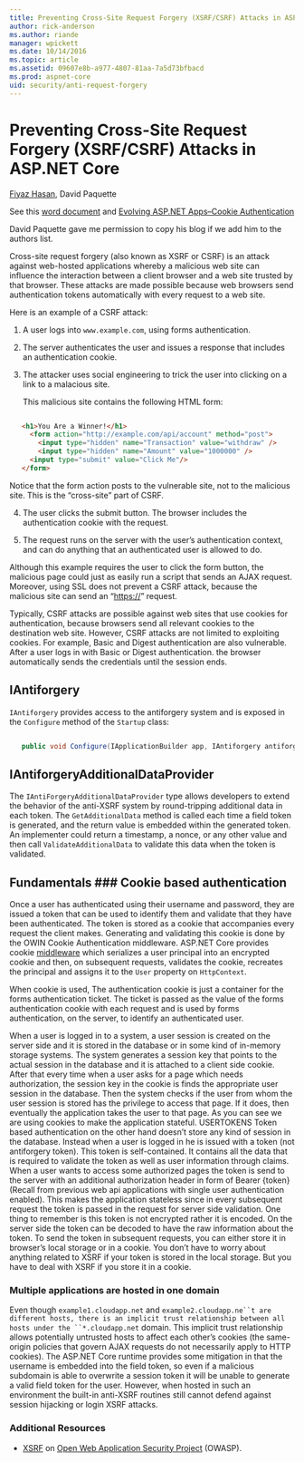 ```yaml
---
title: Preventing Cross-Site Request Forgery (XSRF/CSRF) Attacks in ASP.NET Core
author: rick-anderson
ms.author: riande
manager: wpickett
ms.date: 10/14/2016
ms.topic: article
ms.assetid: 09607e8b-a977-4807-81aa-7a5d73bfbacd
ms.prod: aspnet-core
uid: security/anti-request-forgery
---
```


  # Preventing Cross-Site Request Forgery (XSRF/CSRF) Attacks in ASP.NET Core

[Fiyaz Hasan](https://twitter.com/FiyazBinHasan), David Paquette

See this [word document](https://www.dropbox.com/sh/jfmncpp0z79m9mt/AAAAB98zC4J7f9g_l6egU8nta?dl=0) and [Evolving ASP.NET Apps–Cookie Authentication](https://blogs.msdn.microsoft.com/cdndevs/2015/02/18/evolving-asp-net-appscookie-authentication/)

David Paquette gave me permission to copy his blog if we add him to the authors list.

Cross-site request forgery (also known as XSRF or CSRF) is an attack against web-hosted applications whereby a malicious web site can influence the interaction between a client browser and a web site trusted by that browser. These attacks are made possible because web browsers send authentication tokens automatically with every request to a web site.

Here is an example of a CSRF attack:

1. A user logs into `www.example.com`, using forms authentication.

2. The server authenticates the user and issues a  response that includes an authentication cookie.

3. The attacker uses social engineering to trick the user into clicking on a link to a malacious site.

   This malicious site contains the following HTML form:

<!-- literal_block {"xml:space": "preserve", "language": "html", "dupnames": [], "linenos": false, "classes": [], "ids": [], "backrefs": [], "highlight_args": {}, "names": []} -->

````html

   <h1>You Are a Winner!</h1>
     <form action="http://example.com/api/account" method="post">
       <input type="hidden" name="Transaction" value="withdraw" />
       <input type="hidden" name="Amount" value="1000000" />
     <input type="submit" value="Click Me"/>
   </form>
   ````

Notice that the form action posts to the vulnerable site, not to the malicious site. This is the “cross-site” part of CSRF.

4. The user clicks the submit button. The browser includes the authentication cookie with the request.

5. The request runs on the server with the user’s authentication context, and can do anything that an authenticated user is allowed to do.

Although this example requires the user to click the form button, the malicious page could just as easily run a script that sends an AJAX request. Moreover, using SSL does not prevent a CSRF attack, because the malicious site can send an “[https://](https://)” request.

Typically, CSRF attacks are possible against web sites that use cookies for authentication, because browsers send all relevant cookies to the destination web site. However, CSRF attacks are not limited to exploiting cookies. For example, Basic and Digest authentication are also vulnerable. After a user logs in with Basic or Digest authentication. the browser automatically sends the credentials until the session ends.

  ## IAntiforgery

`IAntiforgery` provides access to the antiforgery system and is exposed in the `Configure` method of the `Startup` class:

<!-- literal_block {"xml:space": "preserve", "language": "c#", "dupnames": [], "linenos": false, "classes": [], "ids": [], "backrefs": [], "highlight_args": {}, "names": []} -->

````c#

   public void Configure(IApplicationBuilder app, IAntiforgery antiforgery)
   ````

  ## IAntiforgeryAdditionalDataProvider

The `IAntiForgeryAdditionalDataProvider` type allows developers to extend the behavior of the anti-XSRF system by round-tripping additional data in each token. The `GetAdditionalData` method is called each time a field token is generated, and the return value is embedded within the generated token. An implementer could return a timestamp, a nonce, or any other value and then call `ValidateAdditionalData` to validate this data when the token is validated.

  ## Fundamentals  ### Cookie based authentication

Once a user has authenticated using their username and password, they are issued a token that can be used to identify them and validate that they have been authenticated. The token is stored as a cookie that accompanies every request the client makes. Generating and validating this cookie is done by the OWIN Cookie Authentication middleware. ASP.NET Core provides cookie [middleware](../fundamentals/middleware.md#fundamentals-middleware.md) which serializes a user principal into an encrypted cookie and then, on subsequent requests, validates the cookie, recreates the principal and assigns it to the `User` property on `HttpContext`.

When cookie  is used, The authentication cookie is just a container for the forms authentication ticket. The ticket is passed as the value of the forms authentication cookie with each request and is used by forms authentication, on the server, to identify an authenticated user.

When a user is logged in to a system, a user session is created on the server side and it is stored in the database or in some kind of in-memory storage systems. The system generates a session key that points to the actual session in the database and it is attached to a client side cookie. After that every time when a user asks for a page which needs authorization, the session key in the cookie is finds the appropriate user session in the database. Then the system checks if the user from whom the user session is stored has the privilege to access that page. If it does, then eventually the application takes the user to that page. As you can see we are using cookies to make the application stateful. USERTOKENS Token based authentication on the other hand doesn’t store any kind of session in the database. Instead when a user is logged in he is issued with a token (not antiforgery token). This token is self-contained. It contains all the data that is required to validate the token as well
as user information through claims. When a user wants to access some authorized pages the token is send to the server with an additional authorization header in form of Bearer {token} (Recall from previous web api applications with single user authentication enabled). This makes the application stateless since in every subsequent request the token is passed in the request for server side validation. One thing to remember is this token is not encrypted rather it is encoded. On the server side the token can be decoded to have the raw information about the token. To send the token in subsequent requests, you can either store it in browser’s local storage or in a cookie. You don’t have to worry about anything related to XSRF if your token is stored in the local storage. But you have to deal with XSRF if you store it in a cookie.

  ### Multiple applications are hosted in one domain

Even though `example1.cloudapp.net` and `example2.cloudapp.ne``t are different hosts, there is an implicit trust relationship between all hosts under the ``*.cloudapp.net` domain. This implicit trust relationship allows potentially untrusted hosts to affect each other’s cookies (the same-origin policies that govern AJAX requests do not necessarily apply to HTTP cookies). The ASP.NET Core runtime provides some mitigation in that the username is embedded into the field token, so even if a malicious subdomain is able to overwrite a session token it will be unable to generate a valid field token for the user. However, when hosted in such an environment the built-in anti-XSRF routines still cannot defend against session hijacking or login XSRF attacks.

  ### Additional Resources

* [XSRF](https://www.owasp.org/index.php/Cross-Site_Request_Forgery_(CSRF)) on [Open Web Application Security Project](https://www.owasp.org/index.php/Main_Page) (OWASP).
